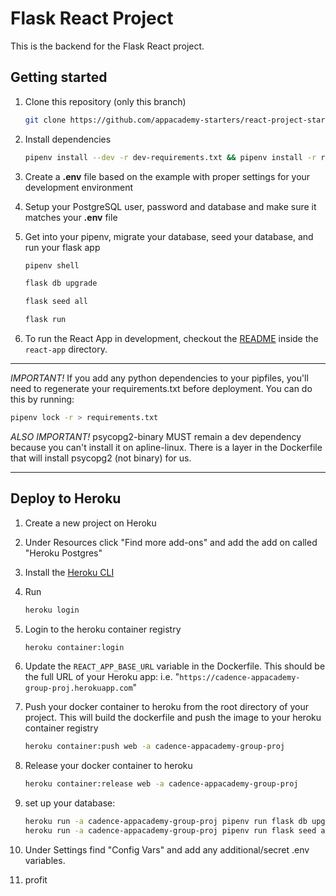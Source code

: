 # Flask React Project

This is the backend for the Flask React project.

## Getting started

1. Clone this repository (only this branch)

   ```bash
   git clone https://github.com/appacademy-starters/react-project-starter.git
   ```
2. Install dependencies

   ```bash
   pipenv install --dev -r dev-requirements.txt && pipenv install -r requirements.txt
   ```
3. Create a **.env** file based on the example with proper settings for your
   development environment
4. Setup your PostgreSQL user, password and database and make sure it matches your **.env** file
5. Get into your pipenv, migrate your database, seed your database, and run your flask app

   ```bash
   pipenv shell
   ```

   ```bash
   flask db upgrade
   ```

   ```bash
   flask seed all
   ```

   ```bash
   flask run
   ```
6. To run the React App in development, checkout the [README](./react-app/README.md) inside the `react-app` directory.

---

*IMPORTANT!*
If you add any python dependencies to your pipfiles, you'll need to regenerate your requirements.txt before deployment.
You can do this by running:

```bash
pipenv lock -r > requirements.txt
```

*ALSO IMPORTANT!*
psycopg2-binary MUST remain a dev dependency because you can't install it on apline-linux.
There is a layer in the Dockerfile that will install psycopg2 (not binary) for us.

---

## Deploy to Heroku

1. Create a new project on Heroku
2. Under Resources click "Find more add-ons" and add the add on called "Heroku Postgres"
3. Install the [Heroku CLI](https://devcenter.heroku.com/articles/heroku-command-line)
4. Run

   ```bash
   heroku login
   ```
5. Login to the heroku container registry

   ```bash
   heroku container:login
   ```
6. Update the `REACT_APP_BASE_URL` variable in the Dockerfile.
   This should be the full URL of your Heroku app: i.e. "`https://cadence-appacademy-group-proj.herokuapp.com`"
7. Push your docker container to heroku from the root directory of your project.
   This will build the dockerfile and push the image to your heroku container registry

   ```bash
   heroku container:push web -a cadence-appacademy-group-proj
   ```
8. Release your docker container to heroku

   ```bash
   heroku container:release web -a cadence-appacademy-group-proj
   ```
9. set up your database:

   ```bash
   heroku run -a cadence-appacademy-group-proj pipenv run flask db upgrade
   heroku run -a cadence-appacademy-group-proj pipenv run flask seed all
   ```
10. Under Settings find "Config Vars" and add any additional/secret .env variables.
11. profit
